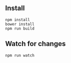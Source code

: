 ## Install

```
npm install
bower install
npm run build
```

## Watch for changes

```
npm run watch
```
